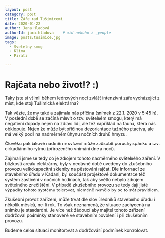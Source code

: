 ```yaml
---
layout: post
category: post
title: Záře nad Tušimicemi  
date: 2020-01-22
author: Jana Hladová
authorId: jana.hladova    # uid nekoho z _people
image: posts/tusimice.jpg
tags:
  - Svetelny smog
  - Klima
  - Pirati

---
```


# Rajčata nebo život!? :)

Taky jste si všimli během lednových nocí zvlášť intenzivní záře vycházející z míst, kde stojí Tušimická elektrárna? 

Tak vězte, že my také a zajímala nás příčina (snímek z 22.1. 2020 v 5:45 h). 
V poslední době se začíná mluvit o tzv. světelném smogu, který má negativní dopady nejen na zdraví lidí, ale též například na faunu, 
která nás obklopuje. Nejen že může být příčinou dezorientace tažného ptactva, ale má velký podíl na nadměrném úhynu nočních druhů hmyzu. 

Člověku pak takové nadměrné svícení může způsobit poruchy spánku a tzv. cirkadiánního rytmu (přirozeného vnímání dne a noci).  

Zajímali jsme se tedy co je zdrojem tohoto nadměrného světelného záření. 
V blízkosti areálu elektrárny, byly v nedávné době uvedeny do zkušebního provozu velkokapacitní skleníky na pěstování rajčat. 
Dle informací ze stavebního úřadu v Kadani, byl součástí projektové dokumentace též systém zastínění v nočních hodinách, 
tak aby světlo nebylo zdrojem světelného znečištění. 
V případě zkušebního provozu se tedy dají jisté výpadky tohoto systému tolerovat, nicméně nemělo by se to stát pravidlem. 

Zkušební provoz zařízení, může trvat dle slov úředníků stavebního úřadu i několik měsíců, ne-li rok. 
To však neznamená, že situace zachycená na snímku je standardní. 
Je více než žádoucí aby majitel tohoto zařízení dodržoval podmínky stanovené ve stavebním povolení i při zkušebním provozu.

Budeme celou situaci monitorovat a dodržování podmínek kontrolovat.

